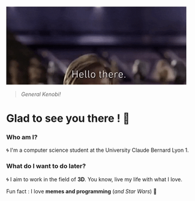 ![](hellothere.gif)
>*General Kenobi!*

# Glad to see you there ! :raised_hands:  

### Who am I?
:cyclone: I'm a computer science student at the University Claude Bernard Lyon 1.  

### What do I want to do later?
:cyclone: I aim to work in the field of __3D__. You know, live my life with what I love.  

Fun fact : I love __memes and programming__ (*and Star Wars*) :dizzy:  

<!--
**AlexTheHugMachine/AlexTheHugMachine** is a ✨ _special_ ✨ repository because its `README.md` (this file) appears on your GitHub profile.

Here are some ideas to get you started:

- 🔭 I’m currently working on ...
- 🌱 I’m currently learning ...
- 👯 I’m looking to collaborate on ...
- 🤔 I’m looking for help with ...
- 💬 Ask me about ...
- 📫 How to reach me: ...
- 😄 Pronouns: ...
- ⚡ Fun fact: ...
-->
